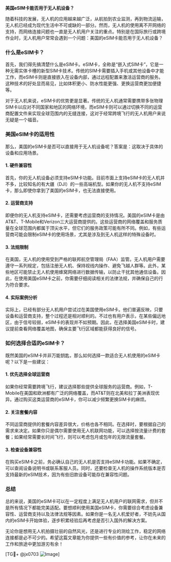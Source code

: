 **美国eSIM卡能否用于无人机设备？**

随着科技的发展，无人机的应用越来越广泛，从航拍到农业监测，再到物流运输，无人机已经成为现代生活中不可或缺的一部分。然而，无人机的使用离不开网络的支持，而网络连接问题也一直是无人机用户关注的重点。特别是在国际旅行或跨境作业时，无人机用户常常会遇到一个问题：美国的eSIM卡能否用于无人机设备？

### 什么是eSIM卡？

首先，我们得先搞清楚什么是eSIM卡。eSIM卡，全称是“嵌入式SIM卡”，它是一种无需实体卡槽的新型SIM卡技术。传统的SIM卡需要插入手机或其他设备中才能工作，而eSIM卡则是直接嵌入在设备内部，通过远程配置来激活运营商的服务。这种技术的好处显而易见，比如体积更小、防水性能更强、更换运营商更加便捷等。

对于无人机来说，eSIM卡的优势更是显著。传统的无人机通常需要携带多张物理SIM卡以应对不同国家和地区的网络环境，而eSIM卡则可以通过切换不同的运营商配置文件来实现全球范围内的无缝连接，这对于经常跨境飞行的无人机用户来说无疑是一个福音。

### 美国eSIM卡的适用性

那么，美国的eSIM卡是否可以直接用于无人机设备呢？答案是：这取决于具体的设备和应用场景。

#### 1. **硬件兼容性**
   首先，你的无人机设备必须支持eSIM卡功能。目前市面上支持eSIM卡的无人机并不多，比较知名的有大疆（DJI）的一些高端机型。如果你的无人机不支持eSIM卡，那么即使你拿到了美国的eSIM卡，也无法直接使用。

#### 2. **运营商支持**
   即便你的无人机支持eSIM卡，还需要考虑运营商的支持情况。美国的eSIM卡是由AT&T、T-Mobile和Verizon三大运营商提供的。这些运营商的网络覆盖和服务质量在全球范围内都属于顶尖水平，但它们的服务政策可能有所不同。例如，有些运营商可能会限制eSIM卡的使用场景，尤其是涉及到无人机这样的特殊设备时。

#### 3. **法规限制**
   在美国，无人机的使用受到严格的联邦航空管理局（FAA）监管。无人机用户需要遵守一系列规定，包括注册无人机、保持视线内操作、避免飞越人群等。此外，某些地区可能禁止无人机使用蜂窝网络进行数据传输，以防止干扰其他通信设备。因此，在使用美国eSIM卡之前，你需要仔细阅读相关的法律法规，并确保自己的行为符合要求。

#### 4. **实际案例分析**
   实际上，已经有部分无人机用户尝试过在美国使用eSIM卡。他们普遍反映，只要设备和运营商支持，整个过程还是相对顺利的。不过也有用户表示，在某些偏远地区，由于信号较弱，eSIM卡的表现并不如预期。因此，在选择美国eSIM卡时，建议提前查看网络覆盖地图，确保主要飞行区域都能获得良好的信号。

### 如何选择合适的eSIM卡？

既然美国的eSIM卡并非万能钥匙，那么如何选择一款适合无人机使用的eSIM卡呢？以下是一些建议：

#### 1. **优先选择全球运营商**
   如果你经常需要跨境飞行，建议选择那些提供全球服务的运营商。例如，T-Mobile在美国和欧洲都有广泛的网络覆盖，而AT&T则在北美和拉丁美洲表现优异。通过购买这类运营商的eSIM卡，你可以减少频繁更换SIM卡的麻烦。

#### 2. **关注套餐内容**
   不同运营商提供的套餐内容差异很大，价格也各不相同。在选择时，要根据自己的需求来决定。如果你只是偶尔需要使用无人机联网功能，可以选择按流量计费的套餐；如果经常需要长时间飞行，则可以考虑包月或包年的无限流量套餐。

#### 3. **检查设备兼容性**
   在购买eSIM卡之前，务必确认自己的无人机是否支持eSIM卡功能。如果不确定，可以查阅设备说明书或联系客服人员。同时，还要检查无人机的操作系统版本是否支持最新的eSIM技术，因为有些旧款设备可能存在兼容性问题。

### 总结

总的来说，美国的eSIM卡可以在一定程度上满足无人机用户的联网需求，但并不是所有情况下都能完美适配。要想顺利使用美国eSIM卡，你需要综合考虑设备兼容性、运营商支持以及法律法规等因素。如果你是一名无人机爱好者，不妨先从国内的eSIM卡开始体验，逐步积累经验后再考虑是否引入国外的解决方案。

无论你是想用无人机拍摄壮丽的自然风光，还是进行专业的测绘工作，稳定的网络连接都是必不可少的。希望这篇文章能为你提供一些有价值的参考，让你在未来的工作和旅途中更加游刃有余！

[TG💪+ @jx0703 ![Image](https://github.com/user-attachments/assets/dbca1d08-cadb-493c-b0ec-ad6f7a83f270)]